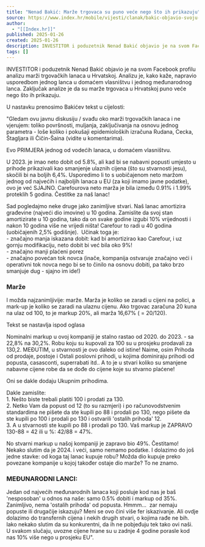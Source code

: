 ```yaml
---
title: "Nenad Bakić: Marže trgovaca su puno veće nego što ih prikazuju"
source: https://www.index.hr/mobile/vijesti/clanak/bakic-objavio-svoju-analizu-marze-trgovaca-su-puno-vece-nego-sto-ih-prikazuju/2636333.aspx?index_ref=naslovnica_najnovije_m
author:
  - "[[Index.hr]]"
published: 2025-01-26
created: 2025-01-26
description: INVESTITOR i poduzetnik Nenad Bakić objavio je na svom Facebook profilu analizu marži trgovačkih lanaca u Hrvatskoj.
tags: []
---
```

INVESTITOR i poduzetnik Nenad Bakić objavio je na svom Facebook profilu analizu marži trgovačkih lanaca u Hrvatskoj. Analizu je, kako kaže, napravio usporedbom jednog lanca u domaćem vlasništvu i jednog međunarodnog lanca. Zaključak analize je da su marže trgovaca u Hrvatskoj puno veće nego što ih prikazuju.

U nastavku prenosimo Bakićev tekst u cijelosti:

"Gledam ovu javnu diskusiju / svađu oko marži trgovačkih lanaca i ne vjerujem: toliko površnosti, muljanja, zaključivanja na osnovu jednog parametra - loše koliko i pokušaji epidemioloških izračuna Rudana, Cecka, Štagljara ili Čičin-Šaina (vidite u komentarima).

Evo PRIMJERA jednog od vodećih lanaca, u domaćem vlasništvu.

U 2023. je imao neto dobit od 5.8%, ali kad bi se nabavni popusti umjesto u prihode prikazivali kao smanjenje ulaznih cijena (što su stvarnosti jesu), skočili bi na boljih 6,4%. Usporedimo li to s uobičajenom neto maržom jednog od najvećih i najboljih lanaca u EU (za koji imamo javne podatke), ovo je već SJAJNO. Carefourova neto marža je bila između 0.91% i 1.99% proteklih 5 godina. Čestitke za naš lanac!

Sad pogledajmo neke druge jako zanimljive stvari. Naš lanac amortizira građevine (najveći dio imovine) u 10 godina. Zamislite da svoj stan amortizirate u 10 godina, tako da on svake godine izgubi 10% vrijednosti i nakon 10 godina više ne vrijedi ništa! Carefour to radi u 40 godina (uobičajenih 2,5% godišnje).  Učinak toga je:  
\- značajno manja iskazana dobit: kad bi amortizirao kao Carefour, i uz gornju modifikaciju, neto dobit bi već bila oko 9%!  
\- značajno manji plaćeni porez  
\- značajno povećan tok novca (inače, kompanija ostvaruje značajno veći i operativni tok novca nego bi se to činilo na osnovu dobiti, pa tako brzo smanjuje dug - sjajno im ide!)

### Marže

I možda najzanimljivije: marže. Marža je koliko se zaradi u cijeni na polici, a mark-up je koliko se zaradi na ulaznu cijenu. Ako trgovac zaračuna 20 kuna na ulaz od 100, to je markup 20%, ali marža 16,67% ( = 20/120).

Tekst se nastavlja ispod oglasa

Nominalni markup u ovoj kompaniji je stalno rastao od 2020. do 2023. - sa 22,8% na 30,2%. Robu koju su kupovali za 100 su u prosjeku prodavali za 130,2. MEĐUTIM, u stvarnosti je ovo daleko od istine! Naime, osim Prihoda od prodaje, postoje i Ostali poslovni prihodi, u kojima dominiraju prihodi od popusta, casasconti, superrabati itd.. A to je u stvari koliko su smanjene nabavne cijene robe da se dođe do cijene koje su stvarno plaćene! 

Oni se dakle dodaju Ukupnim prihodima.

Dakle zamislite:  
1\. Nešto biste trebali platiti 100 i prodati za 130.   
2\. Netko Vam da popust od 12 (to su razmjeri) i po računovodstvenim standardima ne pišete da ste kupili po 88 i prodali po 130, nego pišete da ste kupili po 100 i prodali po 130 i ostvarili 'ostalih prihoda' 12.   
3\. A u stvarnosti ste kupili po 88 i prodali po 130. Vaš markup je ZAPRAVO 130-88 = 42 ili u %: 42/88 = 47%. 

No stvarni markup u našoj kompaniji je zapravo bio 49%. Čestitamo! Nekako slutim da je 2024. i veći, samo nemamo podatke. I dolazimo do još jedne stavke: od koga taj lanac kupuje robu? Možda dio kupuje preko povezane kompanije u kojoj također ostaje dio marže? To ne znamo.

### MEĐUNARODNI LANCI:

Jedan od najvećih međunarodnih lanaca koji posluje kod nas je baš 'nesposoban' u odnos na naše: samo 0.5% dobiti i markup od 35%. Zanimljivo, nema 'ostalih prihoda' od popusta. Hmmm...  zar nemaju popuste ili drugačije iskazuju? Meni se ovo čini više fer iskazivanje. Ali ovdje dolazimo do transfernih cijena i nekih drugih stvari, o kojima rađe ne bih. Iako nekako slutim da su konkurentni, da ih ne pobjeđuju tek tako ovi naši.  
U svakom slučaju, uvozne cijene hrane su u zadnje 4 godine porasle kod nas 10% više nego u prosjeku EU".
